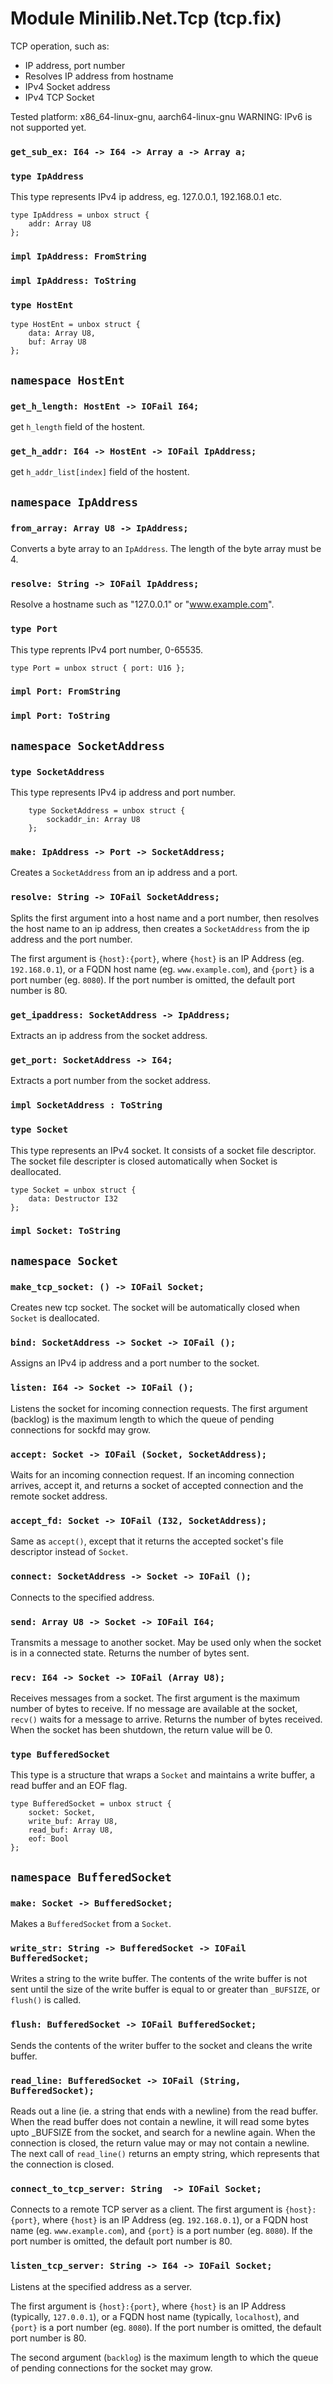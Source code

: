 # Module Minilib.Net.Tcp (tcp.fix)

TCP operation, such as:
- IP address, port number
- Resolves IP address from hostname
- IPv4 Socket address
- IPv4 TCP Socket

Tested platform: x86_64-linux-gnu, aarch64-linux-gnu
WARNING: IPv6 is not supported yet.


### `get_sub_ex: I64 -> I64 -> Array a -> Array a;`

### `type IpAddress`

This type represents IPv4 ip address,
eg. 127.0.0.1, 192.168.0.1 etc.

```
type IpAddress = unbox struct {
    addr: Array U8
};
```
### `impl IpAddress: FromString`

### `impl IpAddress: ToString`

### `type HostEnt`

```
type HostEnt = unbox struct {
    data: Array U8,
    buf: Array U8
};
```
## `namespace HostEnt`

### `get_h_length: HostEnt -> IOFail I64;`

get `h_length` field of the hostent.

### `get_h_addr: I64 -> HostEnt -> IOFail IpAddress;`

get `h_addr_list[index]` field of the hostent.

## `namespace IpAddress`

### `from_array: Array U8 -> IpAddress;`

Converts a byte array to an `IpAddress`. The length of the byte array must be 4.

### `resolve: String -> IOFail IpAddress;`

Resolve a hostname such as "127.0.0.1" or "www.example.com".

### `type Port`

This type reprents IPv4 port number, 0-65535.

```
type Port = unbox struct { port: U16 };
```
### `impl Port: FromString`

### `impl Port: ToString`

## `namespace SocketAddress`

### `type SocketAddress`

This type represents IPv4 ip address and port number.

```
    type SocketAddress = unbox struct {
        sockaddr_in: Array U8
    };
```
### `make: IpAddress -> Port -> SocketAddress;`

Creates a `SocketAddress` from an ip address and a port.

### `resolve: String -> IOFail SocketAddress;`

Splits the first argument into a host name and a port number, then resolves the host
name to an ip address, then creates a `SocketAddress` from the ip address and
the port number.

The first argument is `{host}:{port}`, where `{host}` is an IP Address (eg. `192.168.0.1`),
or a FQDN host name (eg. `www.example.com`), and `{port}` is a port number (eg. `8080`).
If the port number is omitted, the default port number is 80.

### `get_ipaddress: SocketAddress -> IpAddress;`

Extracts an ip address from the socket address.

### `get_port: SocketAddress -> I64;`

Extracts a port number from the socket address.

### `impl SocketAddress : ToString`

### `type Socket`

This type represents an IPv4 socket.
It consists of a socket file descriptor.
The socket file descripter is closed automatically when Socket is deallocated.

```
type Socket = unbox struct {
    data: Destructor I32
};
```
### `impl Socket: ToString`

## `namespace Socket`

### `make_tcp_socket: () -> IOFail Socket;`

Creates new tcp socket.
The socket will be automatically closed when `Socket` is deallocated.

### `bind: SocketAddress -> Socket -> IOFail ();`

Assigns an IPv4 ip address and a port number to the socket.

### `listen: I64 -> Socket -> IOFail ();`

Listens the socket for incoming connection requests.
The first argument (backlog) is the maximum length to which the queue of pending connections for sockfd may grow.

### `accept: Socket -> IOFail (Socket, SocketAddress);`

Waits for an incoming connection request. If an incoming connection arrives, accept it,
and returns a socket of accepted connection and the remote socket address.

### `accept_fd: Socket -> IOFail (I32, SocketAddress);`

Same as `accept()`, except that it returns the accepted socket's file descriptor instead of `Socket`.

### `connect: SocketAddress -> Socket -> IOFail ();`

Connects to the specified address.

### `send: Array U8 -> Socket -> IOFail I64;`

Transmits a message to another socket.
May be used only when the socket is in a connected state.
Returns the number of bytes sent.

### `recv: I64 -> Socket -> IOFail (Array U8);`

Receives messages from a socket.
The first argument is the maximum number of bytes to receive.
If no message are available at the socket, `recv()` waits for a message to arrive.
Returns the number of bytes received.
When the socket has been shutdown, the return value will be 0.

### `type BufferedSocket`

This type is a structure that wraps a `Socket` and maintains a write buffer, a read buffer and an EOF flag.

```
type BufferedSocket = unbox struct {
    socket: Socket,
    write_buf: Array U8,
    read_buf: Array U8,
    eof: Bool
};
```
## `namespace BufferedSocket`

### `make: Socket -> BufferedSocket;`

Makes a `BufferedSocket` from a `Socket`.

### `write_str: String -> BufferedSocket -> IOFail BufferedSocket;`

Writes a string to the write buffer. The contents of the write buffer is not sent
until the size of the write buffer is equal to or greater than `_BUFSIZE`, or `flush()` is called.

### `flush: BufferedSocket -> IOFail BufferedSocket;`

Sends the contents of the writer buffer to the socket and cleans the write buffer.

### `read_line: BufferedSocket -> IOFail (String, BufferedSocket);`

Reads out a line (ie. a string that ends with a newline) from the read buffer.
When the read buffer does not contain a newline, it will read some bytes upto
_BUFSIZE from the socket, and search for a newline again.
When the connection is closed, the return value may or may not contain a newline.
The next call of `read_line()` returns an empty string, which represents that the connection is closed.

### `connect_to_tcp_server: String  -> IOFail Socket;`

Connects to a remote TCP server as a client.
The first argument is `{host}:{port}`, where `{host}` is an IP Address (eg. `192.168.0.1`),
or a FQDN host name (eg. `www.example.com`), and `{port}` is a port number (eg. `8080`).
If the port number is omitted, the default port number is 80.

### `listen_tcp_server: String -> I64 -> IOFail Socket;`

Listens at the specified address as a server.

The first argument is `{host}:{port}`, where `{host}` is an IP Address (typically, `127.0.0.1`),
or a FQDN host name (typically, `localhost`), and `{port}` is a port number (eg. `8080`).
If the port number is omitted, the default port number is 80.

The second argument (`backlog`) is the maximum length to which the queue of pending connections
for the socket may grow.

